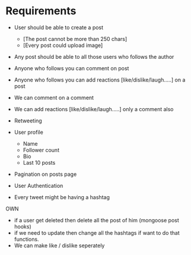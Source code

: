 # Requirements 

- User should be able to create a post 
    - [The post cannot be more than 250 chars]
    - [Every post could upload image]
    
- Any post should be able to all those users who follows the author 
- Anyone who follows you can comment on post 
- Anyone who follows you can add reactions [like/dislike/laugh.....] on a post
- We can comment on a comment 
- We can add reactions [like/dislike/laugh.....] only a comment also 
- Retweeting

- User profile
    - Name 
    - Follower count
    - Bio 
    - Last 10 posts 

- Pagination on posts page 
- User Authentication 

- Every tweet might be having a hashtag 


OWN 
- if a user get deleted then delete all the post of him (mongoose post hooks) 
- if we need to update then change all the hashtags if want to do that functions. 
- We can make like / dislike seperately     